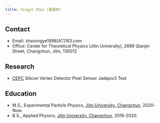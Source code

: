```yaml
---
title: Xingye Zhai (翟星晔)
---
```


## Contact
- Email: zhaixingye1998[AT]163.com
- Office: Center for Theoretical Physics (Jilin University), 2699 Qianjin Street, Changchun, Jilin, 130012

## Research
- [CEPC](http://cepc.ihep.ac.cn)  Silicon Vertex Detector Pixel Sensor Jadepix3 Test

## Education
- M.S., Experimental Particle Physics, [Jilin University, Changchun](https://phy.jlu.edu.cn/), 2020-Now.
- B.S., Applied Physics, [Jilin University, Changchun](https://phy.jlu.edu.cn/), 2016-2020.
